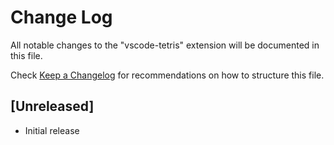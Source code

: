 # Change Log

All notable changes to the "vscode-tetris" extension will be documented in this file.

Check [Keep a Changelog](http://keepachangelog.com/) for recommendations on how to structure this file.

## [Unreleased]

- Initial release